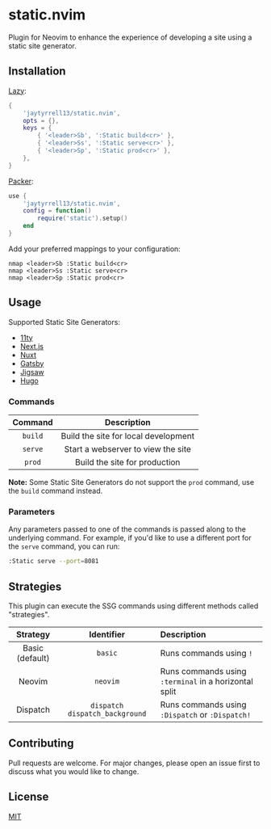 # static.nvim

Plugin for Neovim to enhance the experience of developing a site using a static site generator.

## Installation

[Lazy](https://github.com/folke/lazy.nvim):

```lua
{
    'jaytyrrell13/static.nvim',
    opts = {},
    keys = {
        { '<leader>Sb', ':Static build<cr>' },
        { '<leader>Ss', ':Static serve<cr>' },
        { '<leader>Sp', ':Static prod<cr>' },
    },
}
```

[Packer](https://github.com/wbthomason/packer.nvim):

```lua
use {
    'jaytyrrell13/static.nvim',
    config = function()
        require('static').setup()
    end
}
```

Add your preferred mappings to your configuration:

```
nmap <leader>Sb :Static build<cr>
nmap <leader>Ss :Static serve<cr>
nmap <leader>Sp :Static prod<cr>
```

## Usage

Supported Static Site Generators:

- [11ty](https://www.11ty.dev/)
- [Next.js](https://nextjs.org/)
- [Nuxt](https://nuxt.com/)
- [Gatsby](https://www.gatsbyjs.com/)
- [Jigsaw](https://jigsaw.tighten.com/)
- [Hugo](https://gohugo.io/)

### Commands

| Command | Description |
| :-----: | :---------: |
| `build` | Build the site for local development |
| `serve` | Start a webserver to view the site |
| `prod`  | Build the site for production |

**Note:** Some Static Site Generators do not support the `prod` command, use the `build` command instead.

### Parameters

Any parameters passed to one of the commands is passed along to the underlying command. For example, if you'd like to use a different port for the `serve` command, you can run:

```sh
:Static serve --port=8081
```

## Strategies

This plugin can execute the SSG commands using different methods called "strategies".

| Strategy | Identifier | Description |
| :---: | :---: | :--- |
| Basic (default) | `basic` | Runs commands using `!` |
| Neovim | `neovim` | Runs commands using `:terminal` in a horizontal split |
| Dispatch | `dispatch` `dispatch_background` | Runs commands using `:Dispatch` or `:Dispatch!` |

## Contributing

Pull requests are welcome. For major changes, please open an issue first to discuss what you would like to change.

## License

[MIT](https://choosealicense.com/licenses/mit/)
